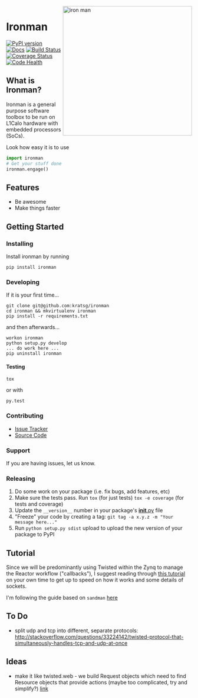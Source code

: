<img src="http://i.imgur.com/qjeYbqX.png" width="350" align="right" alt="iron man" />

# Ironman

[![PyPI version](https://badge.fury.io/py/ironman.svg)](https://badge.fury.io/py/ironman) [![Docs](https://img.shields.io/badge/docs-latest-brightgreen.svg?style=flat)](http://iron-man.readthedocs.org/en/latest/intro.html) [![Build Status](https://travis-ci.org/kratsg/ironman.svg?branch=master)](https://travis-ci.org/kratsg/ironman) [![Coverage Status](https://coveralls.io/repos/kratsg/ironman/badge.svg?branch=master&service=github)](https://coveralls.io/github/kratsg/ironman?branch=master) [![Code Health](https://landscape.io/github/kratsg/ironman/master/landscape.svg?style=flat)](https://landscape.io/github/kratsg/ironman/master)

## What is Ironman?

Ironman is a general purpose software toolbox to be run on L1Calo hardware with embedded processors (SoCs).

Look how easy it is to use

```python
import ironman
# Get your stuff done
ironman.engage()
```

## Features

- Be awesome
- Make things faster

## Getting Started

### Installing

Install ironman by running

```
pip install ironman
```

### Developing

If it is your first time...

```
git clone git@github.com:kratsg/ironman
cd ironman && mkvirtualenv ironman
pip install -r requirements.txt
```

and then afterwards...

```
workon ironman
python setup.py develop
... do work here ...
pip uninstall ironman
```

#### Testing

```
tox
```

or with

```
py.test
```

### Contributing

- [Issue Tracker](https://github.com/kratsg/ironman/issues)
- [Source Code](https://github.com/kratsg/ironman)

### Support

If you are having issues, let us know.

### Releasing

1. Do some work on your package (i.e. fix bugs, add features, etc)
1. Make sure the tests pass. Run `tox` (for just tests) `tox -e coverage` (for tests and coverage)
1. Update the `__version__` number in your package's [__init__.py](ironman/__init__.py) file
1. "Freeze" your code by creating a tag: `git tag -a x.y.z -m "Your message here..."`
1. Run `python setup.py sdist` upload to upload the new version of your package to PyPI

## Tutorial

Since we will be predominantly using Twisted within the Zynq to manage the Reactor workflow ("callbacks"), I suggest reading through [this tutorial](http://krondo.com/?page_id=1327) on your own time to get up to speed on how it works and some details of sockets.

I'm following the guide based on `sandman` [here](https://www.jeffknupp.com/blog/2013/08/16/open-sourcing-a-python-project-the-right-way/)

## To Do

- split udp and tcp into different, separate protocols: http://stackoverflow.com/questions/33224142/twisted-protocol-that-simultaneously-handles-tcp-and-udp-at-once

## Ideas

- make it like twisted.web - we build Request objects which need to find Resource objects that provide actions (maybe too complicated, try and simplify?) [link](http://twistedmatrix.com/trac/browser/trunk/twisted/web)


